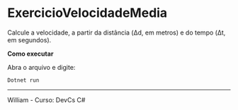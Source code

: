 # ExercicioVelocidadeMedia

Calcule a velocidade, a partir da distância (Δd, em metros) e do tempo (Δt, em segundos).

**Como executar**

Abra o arquivo e digite:
````
Dotnet run
````

----
William - Curso: DevCs C#